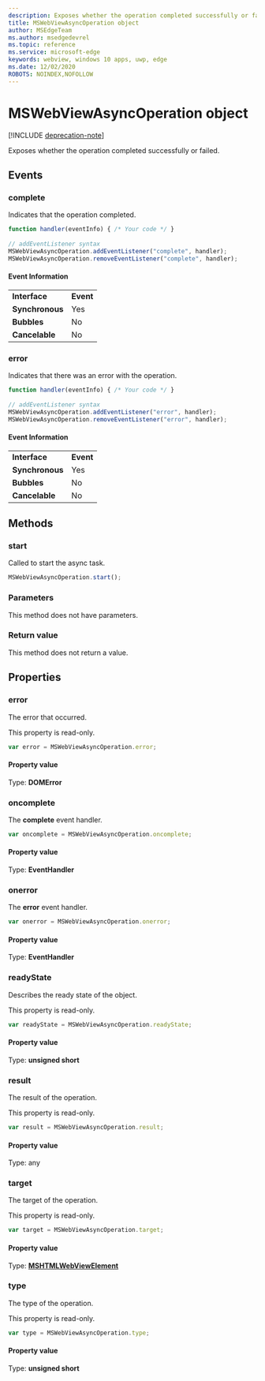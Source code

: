 ```yaml
---
description: Exposes whether the operation completed successfully or failed
title: MSWebViewAsyncOperation object
author: MSEdgeTeam
ms.author: msedgedevrel
ms.topic: reference
ms.service: microsoft-edge
keywords: webview, windows 10 apps, uwp, edge
ms.date: 12/02/2020
ROBOTS: NOINDEX,NOFOLLOW
---
```

# MSWebViewAsyncOperation object  

[!INCLUDE [deprecation-note](../includes/deprecation-note.md)]  

Exposes whether the operation completed successfully or failed.  

## Events  

### complete  

Indicates that the operation completed.  

```javascript
function handler(eventInfo) { /* Your code */ }
 
// addEventListener syntax
MSWebViewAsyncOperation.addEventListener("complete", handler);
MSWebViewAsyncOperation.removeEventListener("complete", handler);
```  

#### Event Information  

|  |  |  
|:--- |:--- |  
| **Interface** | **Event** |  
| **Synchronous** |Yes |  
| **Bubbles** |No |   
| **Cancelable** |No |  

### error  

Indicates that there was an error with the operation.  

```javascript
function handler(eventInfo) { /* Your code */ }
 
// addEventListener syntax
MSWebViewAsyncOperation.addEventListener("error", handler);
MSWebViewAsyncOperation.removeEventListener("error", handler);
```  

#### Event Information  

|  |  |  
|:--- |:--- |  
| **Interface** | **Event** |  
| **Synchronous** | Yes |  
| **Bubbles** | No |  
| **Cancelable** | No |  

## Methods  

### start  

Called to start the async task.  

```javascript
MSWebViewAsyncOperation.start();
```  

### Parameters  

This method does not have parameters.  

### Return value  

This method does not return a value.  

## Properties  

### error  

The error that occurred.  

This property is read-only.  

```javascript
var error = MSWebViewAsyncOperation.error;
```  

#### Property value  

Type: **DOMError**  

### oncomplete  

The **complete** event handler.  

```javascript
var oncomplete = MSWebViewAsyncOperation.oncomplete;
```  

#### Property value  

Type: **EventHandler**  

### onerror  

The **error** event handler.  

```javascript
var onerror = MSWebViewAsyncOperation.onerror;
```  

#### Property value  

Type: **EventHandler**  

### readyState  

Describes the ready state of the object.  

This property is read-only.  

```javascript
var readyState = MSWebViewAsyncOperation.readyState;
```  

#### Property value  

Type: **unsigned short**  

### result  

The result of the operation.  

This property is read-only.  

```javascript
var result = MSWebViewAsyncOperation.result;
```  

#### Property value  

Type: any  

### target  

The target of the operation.  

This property is read-only.  

```javascript
var target = MSWebViewAsyncOperation.target;
```  

#### Property value  

Type: [**MSHTMLWebViewElement**](../webview/index.md)  

### type  

The type of the operation.  

This property is read-only.  

```javascript
var type = MSWebViewAsyncOperation.type;
```  

#### Property value  

Type: **unsigned short**  
